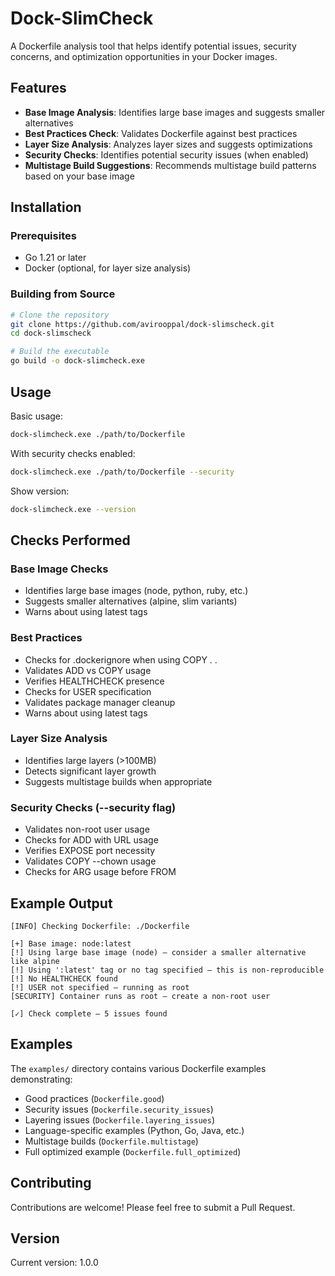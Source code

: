 # Dock-SlimCheck

A Dockerfile analysis tool that helps identify potential issues, security concerns, and optimization opportunities in your Docker images.

## Features

- **Base Image Analysis**: Identifies large base images and suggests smaller alternatives
- **Best Practices Check**: Validates Dockerfile against best practices
- **Layer Size Analysis**: Analyzes layer sizes and suggests optimizations
- **Security Checks**: Identifies potential security issues (when enabled)
- **Multistage Build Suggestions**: Recommends multistage build patterns based on your base image

## Installation

### Prerequisites
- Go 1.21 or later
- Docker (optional, for layer size analysis)

### Building from Source
```bash
# Clone the repository
git clone https://github.com/avirooppal/dock-slimscheck.git
cd dock-slimscheck

# Build the executable
go build -o dock-slimcheck.exe
```

## Usage

Basic usage:
```bash
dock-slimcheck.exe ./path/to/Dockerfile
```

With security checks enabled:
```bash
dock-slimcheck.exe ./path/to/Dockerfile --security
```

Show version:
```bash
dock-slimcheck.exe --version
```

## Checks Performed

### Base Image Checks
- Identifies large base images (node, python, ruby, etc.)
- Suggests smaller alternatives (alpine, slim variants)
- Warns about using latest tags

### Best Practices
- Checks for .dockerignore when using COPY . .
- Validates ADD vs COPY usage
- Verifies HEALTHCHECK presence
- Checks for USER specification
- Validates package manager cleanup
- Warns about using latest tags

### Layer Size Analysis
- Identifies large layers (>100MB)
- Detects significant layer growth
- Suggests multistage builds when appropriate

### Security Checks (--security flag)
- Validates non-root user usage
- Checks for ADD with URL usage
- Verifies EXPOSE port necessity
- Validates COPY --chown usage
- Checks for ARG usage before FROM

## Example Output

```
[INFO] Checking Dockerfile: ./Dockerfile

[+] Base image: node:latest
[!] Using large base image (node) — consider a smaller alternative like alpine
[!] Using ':latest' tag or no tag specified — this is non-reproducible
[!] No HEALTHCHECK found
[!] USER not specified — running as root
[SECURITY] Container runs as root — create a non-root user

[✓] Check complete — 5 issues found
```

## Examples

The `examples/` directory contains various Dockerfile examples demonstrating:
- Good practices (`Dockerfile.good`)
- Security issues (`Dockerfile.security_issues`)
- Layering issues (`Dockerfile.layering_issues`)
- Language-specific examples (Python, Go, Java, etc.)
- Multistage builds (`Dockerfile.multistage`)
- Full optimized example (`Dockerfile.full_optimized`)

## Contributing

Contributions are welcome! Please feel free to submit a Pull Request.

## Version

Current version: 1.0.0
